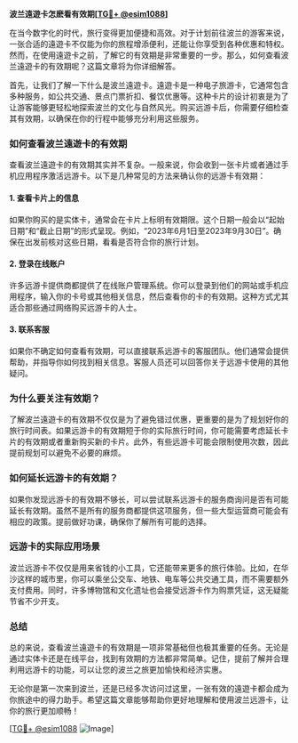 **波兰遠遊卡怎麽看有效期[[TG💪+ @esim1088](https://t.me/s/esim1088)]**

在当今数字化的时代，旅行变得更加便捷和高效。对于计划前往波兰的游客来说，一张合适的遠遊卡不仅能为你的旅程增添便利，还能让你享受到各种优惠和特权。然而，在使用遠遊卡之前，了解它的有效期是非常重要的一步。那么，如何查看波兰遠遊卡的有效期呢？这篇文章将为你详细解答。

首先，让我们了解一下什么是波兰遠遊卡。遠遊卡是一种电子旅游卡，它通常包含多种服务，如公共交通、景点门票折扣、餐饮优惠等。这种卡片的设计初衷是为了让游客能够更轻松地探索波兰的文化与自然风光。购买远游卡后，你需要仔细检查其有效期，以确保在你的行程中能够充分利用这些服务。

### **如何查看波兰遠遊卡的有效期**

查看波兰遠遊卡的有效期其实并不复杂。一般来说，你会收到一张卡片或者通过手机应用程序激活远游卡。以下是几种常见的方法来确认你的远游卡有效期：

#### **1. 查看卡片上的信息**
如果你购买的是实体卡，通常会在卡片上标明有效期限。这个日期一般会以“起始日期”和“截止日期”的形式呈现。例如，“2023年6月1日至2023年9月30日”。确保在出发前核对这些日期，看看是否符合你的旅行计划。

#### **2. 登录在线账户**
许多远游卡提供商都提供了在线账户管理系统。你可以登录到他们的网站或手机应用程序，输入你的卡号或其他相关信息，然后查看你的卡的有效期。这种方式尤其适合那些通过网络购买远游卡的人士。

#### **3. 联系客服**
如果你不确定如何查看有效期，可以直接联系远游卡的客服团队。他们通常会提供帮助，并指导你如何找到相关信息。客服人员还可以回答你关于远游卡使用的其他疑问。

### **为什么要关注有效期？**

了解波兰遠遊卡的有效期不仅仅是为了避免错过优惠，更重要的是为了规划好你的旅行时间表。如果远游卡的有效期短于你的实际旅行时间，你可能需要考虑延长卡片的有效期或者重新购买新的卡片。此外，有些远游卡可能会限制使用次数，因此提前规划可以避免不必要的麻烦。

### **如何延长远游卡的有效期？**

如果你发现远游卡的有效期不够长，可以尝试联系远游卡的服务商询问是否有可能延长有效期。虽然不是所有的服务商都提供这项服务，但一些大型运营商可能会有相应的政策。提前做好功课，确保你了解所有可能的选择。

### **远游卡的实际应用场景**

波兰远游卡不仅仅是用来省钱的小工具，它还能带来更多的旅行体验。比如，在华沙这样的城市里，你可以乘坐公交车、地铁、电车等公共交通工具，而不需要额外支付费用。同时，许多博物馆和文化遗址也会接受远游卡作为购票凭证，这无疑能节省不少开支。

### **总结**

总的来说，查看波兰遠遊卡的有效期是一项非常基础但也极其重要的任务。无论是通过实体卡还是在线平台，找到有效期的方法都非常简单。记住，提前了解并合理利用远游卡的功能，可以让您的波兰之旅更加愉快和经济实惠。

无论你是第一次来到波兰，还是已经多次访问过这里，一张有效的遠遊卡都会成为你旅途中的得力助手。希望这篇文章能够帮助你更好地理解和使用波兰远游卡，让你的旅行更加顺畅！

[[TG💪+ @esim1088](https://t.me/s/esim1088) ![Image](https://i.postimg.cc/4NQfJmqS/Snipaste-2025-05-13-00-14-12.png)]